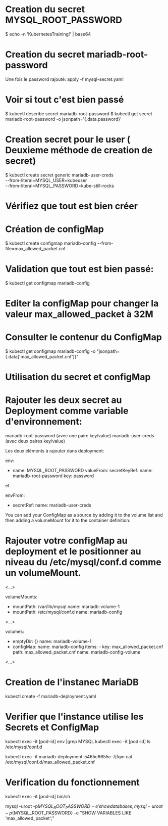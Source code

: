 # Creation du secret MYSQL_ROOT_PASSWORD
$ echo -n 'KubernetesTraining!' | base64

# Creation du secret mariadb-root-password 

Une fois le password rajouté:
apply -f mysql-secret.yaml

# Voir si tout c'est bien passé
$ kubectl describe secret mariadb-root-password
$ kubectl get secret mariadb-root-password -o jsonpath='{.data.password}'

# Creation secret pour le user ( Deuxieme méthode de creation de secret)
$ kubectl create secret generic mariadb-user-creds \
      --from-literal=MYSQL_USER=kubeuser\
      --from-literal=MYSQL_PASSWORD=kube-still-rocks

# Vérifiez  que tout est bien créer

# Création de configMap
$ kubectl create configmap mariadb-config --from-file=max_allowed_packet.cnf

# Validation que tout est bien passé:
$ kubectl get configmap mariadb-config

# Editer la configMap pour changer la valeur max_allowed_packet à 32M
# Consulter le contenur du ConfigMap
$ kubectl get configmap mariadb-config -o "jsonpath={.data['max_allowed_packet\.cnf']}"

# Utilisation du secret et configMap
# Rajouter les deux secret au Deployment comme variable d'environnement:
mariadb-root-password (avec une paire key/value)
mariadb-user-creds (avec deux paires key/value)

Les deux éléments à rajouter dans deployment:

env:
   - name: MYSQL_ROOT_PASSWORD
     valueFrom:
       secretKeyRef:
         name: mariadb-root-password
         key: password

et

envFrom:
- secretRef:
    name: mariadb-user-creds


You can add your ConfigMap as a source by adding it to the volume list and then adding a volumeMount for it to the container definition:

# Rajouter votre configMap au deployment et le positionner au niveau du /etc/mysql/conf.d comme un volumeMount.


<...>

  volumeMounts:
  - mountPath: /var/lib/mysql
    name: mariadb-volume-1
  - mountPath: /etc/mysql/conf.d
    name: mariadb-config

<...>

volumes:
- emptyDir: {}
  name: mariadb-volume-1
- configMap:
    name: mariadb-config
    items:
      - key: max_allowed_packet.cnf
        path: max_allowed_packet.cnf
  name: mariadb-config-volume

<...>


# Creation de l'instanec MariaDB
kubectl create -f mariadb-deployment.yaml

# Verifier que l'instance utilise les Secrets et ConfigMap
kubectl exec -it [pod-id] env |grep MYSQL
kubectl exec -it [pod-id] ls /etc/mysql/conf.d

kubectl exec -it mariadb-deployment-5465c6655c-7jfqm cat /etc/mysql/conf.d/max_allowed_packet.cnf


# Verification du fonctionnement
kubectl exec -it [pod-id] bin/sh

mysql -uroot -p${MYSQL_ROOT_PASSWORD} -e 'show databases;
mysql -uroot -p${MYSQL_ROOT_PASSWORD} -e "SHOW VARIABLES LIKE 'max_allowed_packet';"







